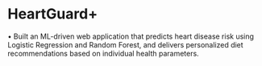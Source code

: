 # HeartGuard+
•	Built an ML-driven web application that predicts heart disease risk using Logistic Regression and Random Forest, and delivers personalized diet recommendations based on individual health parameters.
